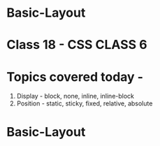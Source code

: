 # Basic-Layout
# Class 18 - CSS CLASS 6
# Topics covered today - 
1. Display - block, none, inline, inline-block
2. Position - static, sticky, fixed, relative, absolute
# Basic-Layout
